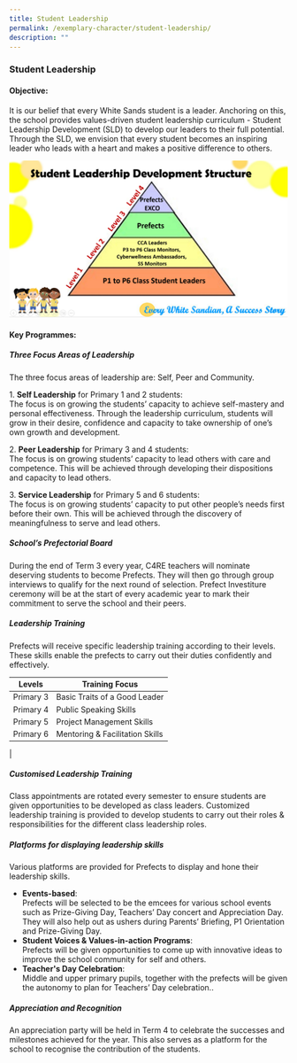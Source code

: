 ```yaml
---
title: Student Leadership
permalink: /exemplary-character/student-leadership/
description: ""
---
```

### **Student Leadership**
#### **Objective:**
It is our belief that every White Sands student is a leader. Anchoring on this, the school provides values-driven student leadership curriculum - Student Leadership Development (SLD) to develop our leaders to their full potential. Through the SLD, we envision that every student becomes an inspiring leader who leads with a heart and makes a positive difference to others.


![](/images/student%20leadership.png)


#### **Key Programmes:**
##### **Three Focus Areas of Leadership**
The three focus areas of leadership are: Self, Peer and Community.

1\.  **Self Leadership** for Primary 1 and 2 students:<br>
The focus is on growing the students’ capacity to achieve self-mastery and personal effectiveness. Through the leadership curriculum, students will grow in their desire, confidence and capacity to take ownership of one’s own growth and development.

2\.  **Peer Leadership** for Primary 3 and 4 students:<br>
The focus is on growing students’ capacity to lead others with care and competence. This will be achieved through developing their dispositions and capacity to lead others.

3\.  **Service Leadership** for Primary 5 and 6 students:<br>
The focus is on growing students’ capacity to put other people’s needs first before their own. This will be achieved through the discovery of meaningfulness to serve and lead others.

##### **School’s Prefectorial Board**
During the end of Term 3 every year, C4RE teachers will nominate deserving students to become Prefects. They will then go through group interviews to qualify for the next round of selection. Prefect Investiture ceremony will be at the start of every academic year to mark their commitment to serve the school and their peers.

##### **Leadership Training**
Prefects will receive specific leadership training according to their levels. These skills enable the prefects to carry out their duties confidently and effectively.

| Levels | Training Focus |
|---|---|
| Primary 3 | Basic Traits of a Good Leader |
| Primary 4 | Public Speaking Skills |
| Primary 5 | Project Management Skills |
| Primary 6 | Mentoring & Facilitation Skills |
|

##### **Customised Leadership Training**
Class appointments are rotated every semester to ensure students are given opportunities to be developed as class leaders. Customized leadership training is provided to develop students to carry out their roles & responsibilities for the different class leadership roles. 




##### **Platforms for displaying leadership skills**
Various platforms are provided for Prefects to display and hone their leadership skills.
*   **Events-based**:<br> Prefects will be selected to be the emcees for various school events such as Prize-Giving Day, Teachers’ Day concert and Appreciation Day. They will also help out as ushers during Parents’ Briefing, P1 Orientation and Prize-Giving Day.
*   **Student Voices & Values-in-action Programs**:<br> Prefects will be given opportunities to come up with innovative ideas to improve the school community for self and others.
*   **Teacher's Day Celebration**:<br> Middle and upper primary pupils, together with the prefects will be given the autonomy to plan for Teachers’ Day celebration..

##### **Appreciation and Recognition**
An appreciation party will be held in Term 4 to celebrate the successes and milestones achieved for the year. This also serves as a platform for the school to recognise the contribution of the students.